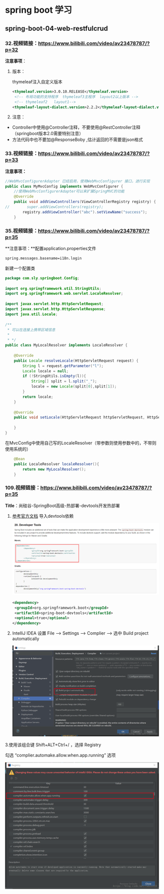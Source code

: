 # spring boot 学习



## spring-boot-04-web-restfulcrud

### 32.视频链接：https://www.bilibili.com/video/av23478787/?p=32

**注意事项**：

1. 版本：

   thymeleaf注入自定义版本

   ```xml
   <thymeleaf.version>3.0.10.RELEASE</thymeleaf.version>
   	<!-- 布局功能的支持程序  thymeleaf3主程序  layout2以上版本 -->
   	<!-- thymeleaf2   layout1-->
   <thymeleaf-layout-dialect.version>2.2.2</thymeleaf-layout-dialect.version>
   ```

2. 注意：

- Controller中使用@Controller注释，不要使用@RestController注释 （springboot版本2.0需要特别注意）
- 方法代码中也不要加@ResponseBoby ,估计返回的不需要是json格式



### 33.视频链接：https://www.bilibili.com/video/av23478787/?p=33

**注意事项：**

```java
//WebMvcConfigurerAdapter 已经启用，使用WebMvcConfigurer 接口，进行实现
public class MyMvcConfig implements WebMvcConfigurer {
    //使用WebMvcConfigurerAdapter可以来扩展SpringMVC的功能
    @Override
    public void addViewControllers(ViewControllerRegistry registry) {
//        super.addViewControllers(registry);
        registry.addViewController("abc").setViewName("success");
    }
```





### 35.视频链接：https://www.bilibili.com/video/av23478787/?p=35

**注意事项：**配置application.properties文件

```xml
spring.messages.basename=i18n.login
```

新建一个配置类
```java
package com.sly.springboot.Config;

import org.springframework.util.StringUtils;
import org.springframework.web.servlet.LocaleResolver;

import javax.servlet.http.HttpServletRequest;
import javax.servlet.http.HttpServletResponse;
import java.util.Locale;

/**
 * 可以在连接上携带区域信息
 *
 * */
public class MyLocalResolver implements LocaleResolver {

    @Override
    public Locale resolveLocale(HttpServletRequest request) {
        String l = request.getParameter("l");
        Locale locale = null;
        if (!StringUtils.isEmpty(l)){
            String[] split = l.split("_");
            locale = new Locale(split[0],split[1]);
        }
        return locale;
    }

    @Override
    public void setLocale(HttpServletRequest httpServletRequest, HttpServletResponse httpServletResponse, Locale locale) {

    }
}

```

在MvcConfig中使用自己写的LocaleResolver（带参数则使用参数中的，不带则使用系统的）

```java
    @Bean
    public LocaleResolver localeResolver(){
        return new MyLocalResolver();
    }
```







### 109.视频链接：https://www.bilibili.com/video/av23478787/?p=35

**Title**：尚硅谷-SpringBoot高级-热部署-devtools开发热部署

1. [参考官方文档](https://docs.spring.io/spring-boot/docs/2.0.6.RELEASE/reference/htmlsingle/) 导入devtools依赖

   ![devtools](statics/QQ截图20181105163141.png)

   ```xml
   <dependency>
   	<groupId>org.springframework.boot</groupId>
   	<artifactId>spring-boot-devtools</artifactId>
   	<optional>true</optional>
   </dependency>
   
   ```

2. IntelliJ IDEA 设置  File ——> Settings ——> Complier ——> 选中 Build project automatically 

   ![](statics/20180531074827223.png)



3.使用该组合键 Shift+ALT+Ctrl+/ ，选择 Registry 

勾选 “complier.automake.allow.when.app.running” 选项

![](statics/20180531075540634.png)



